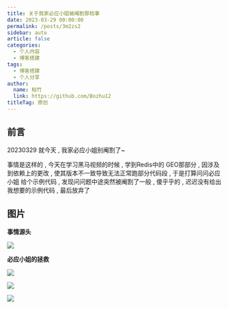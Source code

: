 ```yaml
---
title: 关于我家必应小姐被阉割那档事
date: 2023-03-29 00:00:00
permalink: /posts/3m2zs2
sidebar: auto
article: false
categories: 
  - 个人内容
  - 博客搭建
tags: 
  - 博客搭建
  - 个人分享
author: 
  name: 柏竹
  link: https://github.com/Bozhu12
titleTag: 原创
---
```


## 前言

20230329 就今天 , 我家必应小姐别阉割了~

事情是这样的 , 今天在学习黑马视频的时候 , 学到Redis中的 GEO那部分 , 因涉及到依赖上的更改 , 使其版本不一致导致无法正常跑部分代码段 , 于是打算问问必应小姐 给个示例代码 , 发现问问题中途突然被阉割了一般 , 傻乎乎的 , 迟迟没有给出我想要的示例代码 , 最后放弃了

## 图片

**事情源头**

![](https://image.bozhu12.cc/myblog/Other/newbing04.png)

**必应小姐的拯救** 

![](https://image.bozhu12.cc/myblog/Other/newbing01.png)

![](https://image.bozhu12.cc/myblog/Other/newbing02.png)

![](https://image.bozhu12.cc/myblog/Other/newbing03.png)













